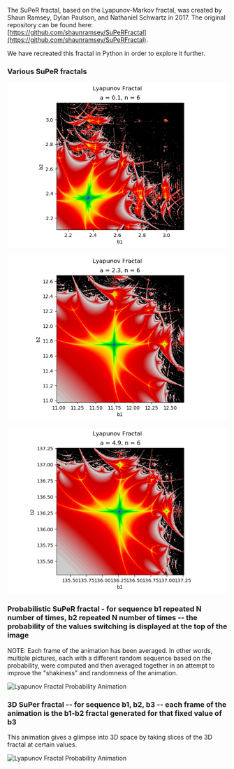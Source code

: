 The SuPeR fractal, based on the Lyapunov-Markov fractal, was created by Shaun Ramsey, Dylan Paulson, and Nathaniel Schwartz in 2017. The original repository can be found here: [https://github.com/shaunramsey/SuPeRFractal](https://github.com/shaunramsey/SuPeRFractal).

We have recreated this fractal in Python in order to explore it further. 

### Various SuPeR fractals

![Lyapunov Fractal a=0.1](Lyapunov_Fractal_a_0.1.png)

![Lyapunov Fractal a=2.3](Lyapunov_Fractal_a_2.3.png)

![Lyapunov Fractal a=2.3](Lyapunov_Fractal_a_4.9.png)

### Probabilistic SuPeR fractal - for sequence b1 repeated N number of times, b2 repeated N number of times -- the probability of the values switching is displayed at the top of the image
NOTE: Each frame of the animation has been averaged. In other words, multiple pictures, each with a different random sequence based on the probability, were computed and then averaged together in an attempt to improve the "shakiness" and randomness of the animation.

![Lyapunov Fractal Probability Animation](Avg_Probabilistic_Pulse_TS.gif)

### 3D SuPer fractal -- for sequence b1, b2, b3 -- each frame of the animation is the b1-b2 fractal generated for that fixed value of b3 
This animation gives a glimpse into 3D space by taking slices of the 3D fractal at certain values. 

![Lyapunov Fractal Probability Animation](Lyap_Pulse_3D_slice.gif)
